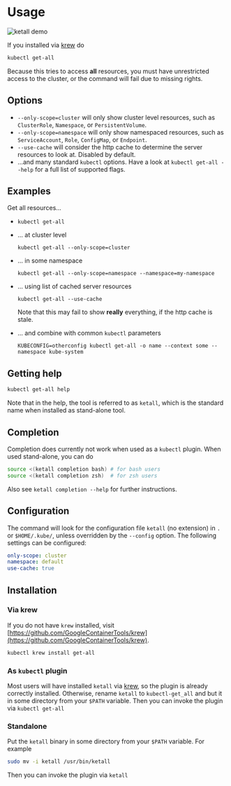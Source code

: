 <!-- DO NOT MOVE THIS FILE, BECAUSE IT NEEDS A PERMANENT ADDRESS -->

# Usage
![ketall demo](demo.gif "ketall demo")

If you installed via [krew](https://github.com/GoogleContainerTools/krew) do
```bash
kubectl get-all
```
Because this tries to access __all__ resources, you must have unrestricted access to the cluster, or the command will fail due to missing rights.

## Options

- `--only-scope=cluster` will only show cluster level resources, such as `ClusterRole`, `Namespace`, or `PersistentVolume`.
- `--only-scope=namespace` will only show namespaced resources, such as `ServiceAccount`, `Role`, `ConfigMap`, or `Endpoint`.
- `--use-cache` will consider the http cache to determine the server resources to look at. Disabled by default.
- ...and many standard `kubectl` options. Have a look at `kubectl get-all --help` for a full list of supported flags.

## Examples
Get all resources...
- ```
  kubectl get-all
  ```

- ... at cluster level
  ```
  kubectl get-all --only-scope=cluster
  ```

- ... in some namespace
  ```
  kubectl get-all --only-scope=namespace --namespace=my-namespace
  ```

- ... using list of cached server resources
  ```
  kubectl get-all --use-cache
  ```
  Note that this may fail to show __really__ everything, if the http cache is stale.

- ... and combine with common `kubectl` parameters
  ```
  KUBECONFIG=otherconfig kubectl get-all -o name --context some --namespace kube-system
  ```

## Getting help
```bash
kubectl get-all help
```
Note that in the help, the tool is referred to as `ketall`, which is the standard name when installed as stand-alone tool.

## Completion
Completion does currently not work when used as a `kubectl` plugin. When used stand-alone, you can do
```bash
source <(ketall completion bash) # for bash users
source <(ketall completion zsh)  # for zsh users
```
Also see `ketall completion --help` for further instructions.

## Configuration
The command will look for the configuration file `ketall` (no extension) in `.` or `$HOME/.kube/`, unless overridden by the `--config` option.
The following settings can be configured:
```yaml
only-scope: cluster
namespace: default
use-cache: true
```

## Installation

### Via krew
If you do not have `krew` installed, visit [https://github.com/GoogleContainerTools/krew](https://github.com/GoogleContainerTools/krew).
```bash
kubectl krew install get-all
```

### As `kubectl` plugin
Most users will have installed `ketall` via [krew](https://github.com/GoogleContainerTools/krew),
so the plugin is already correctly installed.
Otherwise, rename `ketall` to `kubectl-get_all` and but it in some directory from your `$PATH` variable.
Then you can invoke the plugin via `kubectl get-all`

### Standalone
Put the `ketall` binary in some directory from your `$PATH` variable. For example
```bash
sudo mv -i ketall /usr/bin/ketall
```
Then you can invoke the plugin via `ketall`
